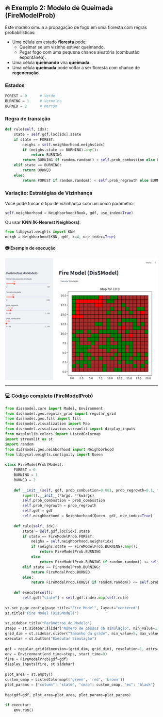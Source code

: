 ## 🔥 Exemplo 2: Modelo de Queimada (FireModelProb)

Este modelo simula a propagação de fogo em uma floresta com regras probabilísticas:

- Uma célula em estado **floresta** pode:
    - Queimar se um vizinho estiver queimando.
    - Pegar fogo com uma pequena chance aleatória (combustão espontânea).
- Uma célula **queimando** vira **queimada**.
- Uma célula **queimada** pode voltar a ser floresta com chance de **regeneração**.

### Estados

```python
FOREST = 0      # Verde
BURNING = 1     # Vermelho
BURNED = 2      # Marrom
```

### Regra de transição

```python
def rule(self, idx):
    state = self.gdf.loc[idx].state
    if state == FOREST:
        neighs = self.neighborhood.neighs(idx)
        if (neighs.state == BURNING).any():
            return BURNING
        return BURNING if random.random() < self.prob_combustion else FOREST
    elif state == BURNING:
        return BURNED
    else:
        return FOREST if random.random() < self.prob_regrowth else BURNED
```

### Variação: Estratégias de Vizinhança

Você pode trocar o tipo de vizinhança com um único parâmetro:

```python
self.neighborhood = Neighborhood(Rook, gdf, use_index=True)
```

Ou usar **KNN (K-Nearest Neighbors)**:

```python
from libpysal.weights import KNN
neigh = Neighborhood(KNN, gdf, k=4, use_index=True)
```

#### 📷 Exemplo de execução

![FireModel](../images/fireprob.png)

---

### 💻 Código completo (FireModelProb)

```python
from dissmodel.core import Model, Environment
from dissmodel.geo.regular_grid import regular_grid
from dissmodel.geo.fill import fill
from dissmodel.visualization import Map
from dissmodel.visualization.streamlit import display_inputs
from matplotlib.colors import ListedColormap
import streamlit as st
import random
from dissmodel.geo.neihborhood import Neighborhood
from libpysal.weights.contiguity import Queen

class FireModelProb(Model):
    FOREST = 0
    BURNING = 1
    BURNED = 2

    def __init__(self, gdf, prob_combustion=0.001, prob_regrowth=0.1, *args, **kwargs):
        super().__init__(*args, **kwargs)
        self.prob_combustion = prob_combustion
        self.prob_regrowth = prob_regrowth
        self.gdf = gdf
        self.neighborhood = Neighborhood(Queen, gdf, use_index=True)

    def rule(self, idx):
        state = self.gdf.loc[idx].state
        if state == FireModelProb.FOREST:
            neighs = self.neighborhood.neighs(idx)
            if (neighs.state == FireModelProb.BURNING).any():
                return FireModelProb.BURNING
            else:
                return FireModelProb.BURNING if random.random() <= self.prob_combustion else FireModelProb.FOREST
        elif state == FireModelProb.BURNING:
            return FireModelProb.BURNED
        else:
            return FireModelProb.FOREST if random.random() <= self.prob_regrowth else FireModelProb.BURNED

    def execute(self):
        self.gdf["state"] = self.gdf.index.map(self.rule)

st.set_page_config(page_title="Fire Model", layout="centered")
st.title("Fire Model (DisSModel)")

st.sidebar.title("Parâmetros do Modelo")
steps = st.sidebar.slider("Número de passos da simulação", min_value=1, max_value=50, value=10)
grid_dim = st.sidebar.slider("Tamanho da grade", min_value=5, max_value=100, value=20)
executar = st.button("Executar Simulação")

gdf = regular_grid(dimension=(grid_dim, grid_dim), resolution=1, attrs={'state': 0})
env = Environment(end_time=steps, start_time=0)
fire = FireModelProb(gdf=gdf)
display_inputs(fire, st.sidebar)

plot_area = st.empty()
custom_cmap = ListedColormap(['green', 'red', 'brown'])
plot_params = {"column": "state", "cmap": custom_cmap, "ec": "black"}

Map(gdf=gdf, plot_area=plot_area, plot_params=plot_params)

if executar:
    env.run()
```

